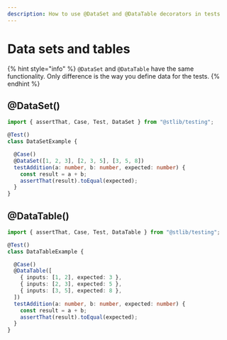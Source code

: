 ```yaml
---
description: How to use @DataSet and @DataTable decorators in tests
---
```


# Data sets and tables

{% hint style="info" %}
`@DataSet` and `@DataTable` have the same functionality. Only difference is the way you define data for the tests.
{% endhint %}

## @DataSet()

```typescript
import { assertThat, Case, Test, DataSet } from "@stlib/testing";

@Test()
class DataSetExample {

  @Case()
  @DataSet([1, 2, 3], [2, 3, 5], [3, 5, 8])
  testAddition(a: number, b: number, expected: number) {
    const result = a + b;
    assertThat(result).toEqual(expected);
  }
}
```

## @DataTable()

```typescript
import { assertThat, Case, Test, DataTable } from "@stlib/testing";

@Test()
class DataTableExample {

  @Case()
  @DataTable([
    { inputs: [1, 2], expected: 3 },
    { inputs: [2, 3], expected: 5 },
    { inputs: [3, 5], expected: 8 },
  ])
  testAddition(a: number, b: number, expected: number) {
    const result = a + b;
    assertThat(result).toEqual(expected);
  }
}
```

